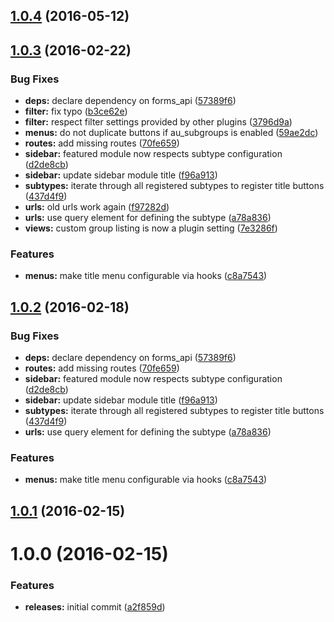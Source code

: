 <a name="1.0.4"></a>
## [1.0.4](https://github.com/hypeJunction/Elgg-group_list/compare/1.0.3...v1.0.4) (2016-05-12)




<a name="1.0.3"></a>
## [1.0.3](https://github.com/hypeJunction/Elgg-group_list/compare/1.0.1...v1.0.3) (2016-02-22)


### Bug Fixes

* **deps:** declare dependency on forms_api ([57389f6](https://github.com/hypeJunction/Elgg-group_list/commit/57389f6))
* **filter:** fix typo ([b3ce62e](https://github.com/hypeJunction/Elgg-group_list/commit/b3ce62e))
* **filter:** respect filter settings provided by other plugins ([3796d9a](https://github.com/hypeJunction/Elgg-group_list/commit/3796d9a))
* **menus:** do not duplicate buttons if au_subgroups is enabled ([59ae2dc](https://github.com/hypeJunction/Elgg-group_list/commit/59ae2dc))
* **routes:** add missing routes ([70fe659](https://github.com/hypeJunction/Elgg-group_list/commit/70fe659))
* **sidebar:** featured module now respects subtype configuration ([d2de8cb](https://github.com/hypeJunction/Elgg-group_list/commit/d2de8cb))
* **sidebar:** update sidebar module title ([f96a913](https://github.com/hypeJunction/Elgg-group_list/commit/f96a913))
* **subtypes:** iterate through all registered subtypes to register title buttons ([437d4f9](https://github.com/hypeJunction/Elgg-group_list/commit/437d4f9))
* **urls:** old urls work again ([f97282d](https://github.com/hypeJunction/Elgg-group_list/commit/f97282d))
* **urls:** use query element for defining the subtype ([a78a836](https://github.com/hypeJunction/Elgg-group_list/commit/a78a836))
* **views:** custom group listing is now a plugin setting ([7e3286f](https://github.com/hypeJunction/Elgg-group_list/commit/7e3286f))

### Features

* **menus:** make title menu configurable via hooks ([c8a7543](https://github.com/hypeJunction/Elgg-group_list/commit/c8a7543))



<a name="1.0.2"></a>
## [1.0.2](https://github.com/hypeJunction/Elgg-group_list/compare/1.0.1...v1.0.2) (2016-02-18)


### Bug Fixes

* **deps:** declare dependency on forms_api ([57389f6](https://github.com/hypeJunction/Elgg-group_list/commit/57389f6))
* **routes:** add missing routes ([70fe659](https://github.com/hypeJunction/Elgg-group_list/commit/70fe659))
* **sidebar:** featured module now respects subtype configuration ([d2de8cb](https://github.com/hypeJunction/Elgg-group_list/commit/d2de8cb))
* **sidebar:** update sidebar module title ([f96a913](https://github.com/hypeJunction/Elgg-group_list/commit/f96a913))
* **subtypes:** iterate through all registered subtypes to register title buttons ([437d4f9](https://github.com/hypeJunction/Elgg-group_list/commit/437d4f9))
* **urls:** use query element for defining the subtype ([a78a836](https://github.com/hypeJunction/Elgg-group_list/commit/a78a836))

### Features

* **menus:** make title menu configurable via hooks ([c8a7543](https://github.com/hypeJunction/Elgg-group_list/commit/c8a7543))



<a name="1.0.1"></a>
## [1.0.1](https://github.com/hypeJunction/Elgg-group_list/compare/1.0.0...v1.0.1) (2016-02-15)




<a name="1.0.0"></a>
# 1.0.0 (2016-02-15)


### Features

* **releases:** initial commit ([a2f859d](https://github.com/hypeJunction/Elgg-group_list/commit/a2f859d))



